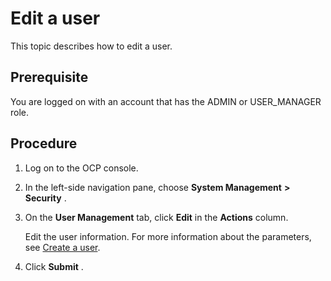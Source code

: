 Edit a user
================================

This topic describes how to edit a user.

**Prerequisite**
-------------------------------------

You are logged on with an account that has the ADMIN or USER_MANAGER role.

Procedure
------------------------------

1. Log on to the OCP console.



2. In the left-side navigation pane, choose **System Management** **\>** **Security** .



3. On the **User Management** tab, click **Edit** in the **Actions** column.

   Edit the user information. For more information about the parameters, see [Create a user](../10.using-system-management/5.create-user.md).


4. Click **Submit** .
